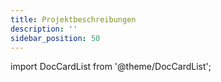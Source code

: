 ```yaml
---
title: Projektbeschreibungen
description: ''
sidebar_position: 50
---
```


import DocCardList from '@theme/DocCardList';

<DocCardList />
